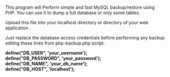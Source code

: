 This program will Perform simple and fast MySQL backup/restore using PHP. You can use it to dump a full database or only some tables.

Upload this file into your localhost directory or directory of your web application .

Just replace the database access credentials before performing any backup editing these lines from php-backup.php script.
<b>

define("DB_USER", 'your_username');  <br>
define("DB_PASSWORD", 'your_password');<br>
define("DB_NAME", 'your_db_name'); <br>
define("DB_HOST", 'localhost'); <br>

</b>
